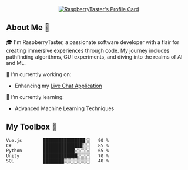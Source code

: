 
<div align="center">
  <!-- 3D Profile Card without Subtitle -->
  <a href="https://github.com/RaspberryTaster">
    <img src="https://capsule-render.vercel.app/api?type=waving&height=300&section=header&text=RaspberryTaster&fontSize=90&animation=fadeIn&fontAlignY=50&color=0:D21F3C,100:6A0DAD" alt="RaspberryTaster's Profile Card"/>
  </a>
</div>


<!-- Other sections of your README -->



## About Me 🚀

🎓 I'm RaspberryTaster, a passionate software developer with a flair for creating immersive experiences through code. My journey includes pathfinding algorithms, GUI experiments, and diving into the realms of AI and ML.

🔭 I’m currently working on:
- Enhancing my [Live Chat Application](https://github.com/RaspberryTaster/live-chat)

🌱 I’m currently learning:
- Advanced Machine Learning Techniques

## My Toolbox 🧰

```text
Vue.js        ████████████████░░   90 %
C#            ███████████████░░░   85 %
Python        ████████████░░░░░░   65 %
Unity         █████████████░░░░░   70 %
SQL           ████████░░░░░░░░░░   40 %
